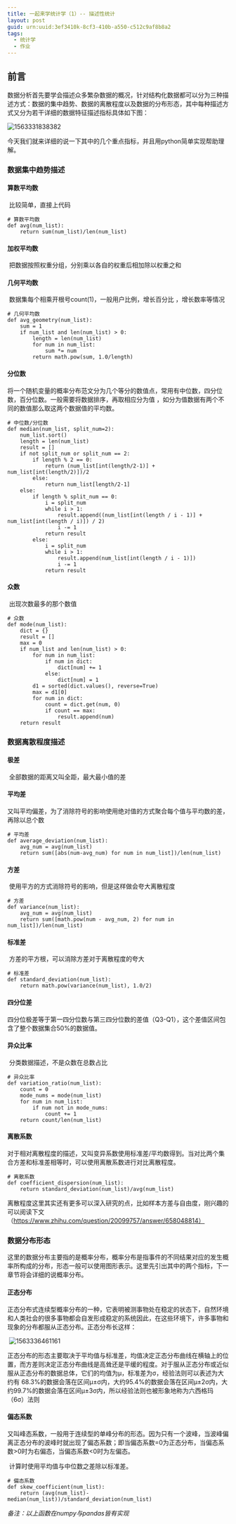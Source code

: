 ```yaml
---
title: 一起来学统计学（1）-- 描述性统计
layout: post
guid: urn:uuid:3ef3410k-8cf3-410b-a550-c512c9af8b8a2
tags:
  - 统计学
  - 作业
---
```


## 前言

数据分析首先要学会描述众多繁杂数据的概况，针对结构化数据都可以分为三种描述方式：数据的集中趋势、数据的离散程度以及数据的分布形态，其中每种描述方式又分为若干详细的数据特征描述指标具体如下图：

![1563331838382](/media/files/2019/07/15/1563331838382.png)

今天我们就来详细的说一下其中的几个重点指标，并且用python简单实现帮助理解。

### 数据集中趋势描述

#### 	算数平均数

​    比较简单，直接上代码

```
# 算数平均数
def avg(num_list):
    return sum(num_list)/len(num_list)
```

#### 	加权平均数

​    把数据按照权重分组，分别乘以各自的权重后相加除以权重之和

#### 	几何平均数

​    数据集每个相乘开根号count(1)，一般用户比例，增长百分比 ，增长数率等情况

```
# 几何平均数
def avg_geometry(num_list):
    sum = 1
    if num_list and len(num_list) > 0:
        length = len(num_list)
        for num in num_list:
            sum *= num
        return math.pow(sum, 1.0/length)
```

#### 分位数

​	将一个随机变量的概率分布范文分为几个等分的数值点，常用有中位数，四分位数，百分位数。一般需要将数据排序，再取相应分为值 ，如分为值数据有两个不同的数值那么取这两个数据值的平均数。

```
# 中位数/分位数
def median(num_list, split_num=2):
    num_list.sort()
    length = len(num_list)
    result = []
    if not split_num or split_num == 2:
        if length % 2 == 0:
            return (num_list[int(length/2-1)] + num_list[int(length/2)])/2
        else:
            return num_list[length/2-1]
    else:
        if length % split_num == 0:
            i = split_num
            while i > 1:
                result.append((num_list[int(length / i - 1)] + num_list[int(length / i)]) / 2)
                i -= 1
            return result
        else:
            i = split_num
            while i > 1:
                result.append(num_list[int(length / i - 1)])
                i -= 1
            return result
```

#### 众数

​	出现次数最多的那个数值

```
# 众数
def mode(num_list):
    dict = {}
    result = []
    max = 0
    if num_list and len(num_list) > 0:
        for num in num_list:
            if num in dict:
                dict[num] += 1
            else:
                dict[num] = 1
        d1 = sorted(dict.values(), reverse=True)
        max = d1[0]
        for num in dict:
            count = dict.get(num, 0)
            if count == max:
                result.append(num)
    return result
```

### 数据离散程度描述

#### 极差

​	全部数据的距离又叫全距，最大最小值的差

#### 平均差

​	又叫平均偏差，为了消除符号的影响使用绝对值的方式聚合每个值与平均数的差，再除以总个数

```
# 平均差
def average_deviation(num_list):
    avg_num = avg(num_list)
    return sum([abs(num-avg_num) for num in num_list])/len(num_list)
```

#### 方差

​	使用平方的方式消除符号的影响，但是这样做会夸大离散程度

```
# 方差
def variance(num_list):
    avg_num = avg(num_list)
    return sum([math.pow(num - avg_num, 2) for num in num_list])/len(num_list)
```

#### 标准差

​	方差的平方根，可以消除方差对于离散程度的夸大

```
# 标准差
def standard_deviation(num_list):
    return math.pow(variance(num_list), 1.0/2)
```

#### 四分位差

​	四分位极差等于第一四分位数与第三四分位数的差值（Q3-Q1），这个差值区间包含了整个数据集合50%的数据值。

#### 异众比率

​	分类数据描述，不是众数在总数占比

```
# 异众比率
def variation_ratio(num_list):
    count = 0
    mode_nums = mode(num_list)
    for num in num_list:
        if num not in mode_nums:
            count += 1
    return count/len(num_list)
```

#### 离散系数

​	对于相对离散程度的描述，又叫变异系数使用标准差/平均数得到。当对比两个集合方差和标准差相等时，可以使用离散系数进行对比离散程度。

```
# 离散系数 
def coefficient_dispersion(num_list):
    return standard_deviation(num_list)/avg(num_list)
```



​	离散程度这里其实还有更多可以深入研究的点，比如样本方差与自由度，刚兴趣的可以阅读下文（https://www.zhihu.com/question/20099757/answer/658048814）

### 数据分布形态

​	这里的数据分布主要指的是概率分布，概率分布是指事件的不同结果对应的发生概率所构成的分布，形态一般可以使用图形表示。这里先引出其中的两个指标，下一章节将会详细的说概率分布。

#### 	正态分布

​	正态分布式连续型概率分布的一种，它表明被测事物处在稳定的状态下，自然环境和人类社会的很多事物都会自发形成稳定的系统因此，在这些环境下，许多事物和现象的分布都服从正态分布。正态分布长这样：

​	![1563336461161](/media/files/2019/07/15/1563336461161.png)

​	正态分布的形态主要取决于平均值与标准差，均值决定正态分布曲线在横轴上的位置，而方差则决定正态分布曲线是高耸还是平缓的程度。对于服从正态分布或近似服从正态分布的数据总体，它们的均值为μ，标准差为σ，经验法则可以表述为大约有  68.3%的数据会落在区间μ±σ内，大约95.4%的数据会落在区间μ±2σ内，大约99.7%的数据会落在区间μ±3σ内，所以经验法则也被形象地称为六西格玛（6σ）法则

#### 	偏态系数

​	又叫峰态系数，一般用于连续型的单峰分布的形态。因为只有一个波峰，当波峰偏离正态分布的波峰时就出现了偏态系数；即当偏态系数=0为正态分布，当偏态系数>0时为右偏态，当偏态系数<0时为左偏态。

​	计算时使用平均值与中位数之差除以标准差。

```
# 偏态系数
def skew_coefficient(num_list):
    return (avg(num_list)-median(num_list))/standard_deviation(num_list)
```

*备注：以上函数在numpy与pandas皆有实现* 